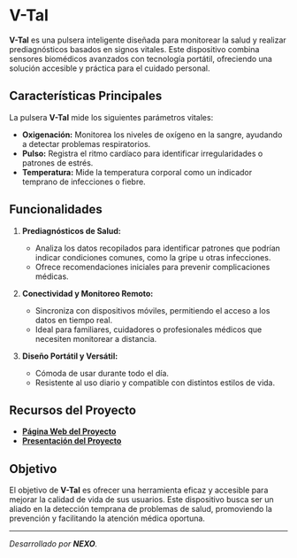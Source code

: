 # V-Tal

**V-Tal** es una pulsera inteligente diseñada para monitorear la salud y realizar prediagnósticos basados en signos vitales. Este dispositivo combina sensores biomédicos avanzados con tecnología portátil, ofreciendo una solución accesible y práctica para el cuidado personal.

## Características Principales

La pulsera **V-Tal** mide los siguientes parámetros vitales:

- **Oxigenación:** Monitorea los niveles de oxígeno en la sangre, ayudando a detectar problemas respiratorios.
- **Pulso:** Registra el ritmo cardíaco para identificar irregularidades o patrones de estrés.
- **Temperatura:** Mide la temperatura corporal como un indicador temprano de infecciones o fiebre.

## Funcionalidades

1. **Prediagnósticos de Salud:**
   - Analiza los datos recopilados para identificar patrones que podrían indicar condiciones comunes, como la gripe u otras infecciones.
   - Ofrece recomendaciones iniciales para prevenir complicaciones médicas.

2. **Conectividad y Monitoreo Remoto:**
   - Sincroniza con dispositivos móviles, permitiendo el acceso a los datos en tiempo real.
   - Ideal para familiares, cuidadores o profesionales médicos que necesiten monitorear a distancia.

3. **Diseño Portátil y Versátil:**
   - Cómoda de usar durante todo el día.
   - Resistente al uso diario y compatible con distintos estilos de vida.

## Recursos del Proyecto

- [**Página Web del Proyecto**](https://mrjac0bm.github.io/Proyect-nexo.github.io/)
- [**Presentación del Proyecto**](https://www.canva.com/design/DAGXnxnpfJw/BtFYr777O3IhHjfZvOP9YA/edit?utm_content=DAGXnxnpfJw&utm_campaign=designshare&utm_medium=link2&utm_source=sharebutton)

## Objetivo

El objetivo de **V-Tal** es ofrecer una herramienta eficaz y accesible para mejorar la calidad de vida de sus usuarios. Este dispositivo busca ser un aliado en la detección temprana de problemas de salud, promoviendo la prevención y facilitando la atención médica oportuna.

---

*Desarrollado por **NEXO**.*
